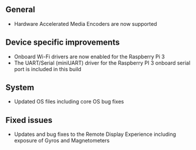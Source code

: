 ## General
- Hardware Accelerated Media Encoders are now supported

## Device specific improvements
- Onboard Wi-Fi drivers are now enabled for the Raspberry Pi 3
- The UART/Serial (miniUART) driver for the Raspberry PI 3 onboard serial port is included in this build

## System
- Updated OS files including core OS bug fixes

## Fixed issues
- Updates and bug fixes to the Remote Display Experience including exposure of Gyros and Magnetometers 